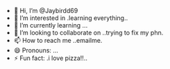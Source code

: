 - 👋 Hi, I’m @Jaybirdd69
- 👀 I’m interested in .learning everything..
- 🌱 I’m currently learning ...
- 💞️ I’m looking to collaborate on ..trying to fix my phn.
- 📫 How to reach me ..emailme.
- 😄 Pronouns: ...
- ⚡ Fun fact: .i love pizza!!..

<!---
Jaybirdd69/Jaybirdd69 is a ✨ special ✨ repository because its `README.md` (this file) appears on your GitHub profile.
You can click the Preview link to take a look at your changes.
--->
